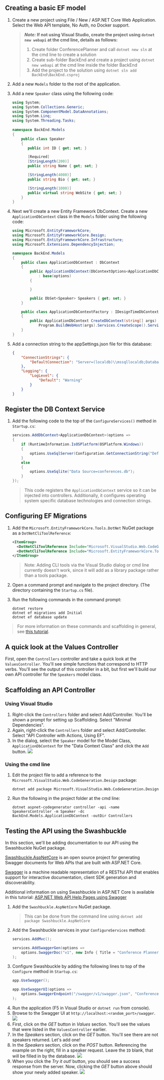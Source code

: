 
## Creating a basic EF model

1. Create a new project using File / New / ASP.NET Core Web Application. Select the Web API template, No Auth, no Docker support.

   > ***Note:* If not using Visual Studio, create the project using `dotnet new webapi` at the cmd line, details as follows:**
   > 1. Create folder ConferencePlanner and call `dotnet new sln` at the cmd line to create a solution
   > 2. Create sub-folder BackEnd and create a project using `dotnet new webapi` at the cmd line inside the folder BackEnd
   > 3. Add the project to the solution using `dotnet sln add BackEnd\BackEnd.csproj`
1. Add a new `Models` folder to the root of the application.
1. Add a new `Speaker` class using the following code:
    ```csharp
    using System;
    using System.Collections.Generic;
    using System.ComponentModel.DataAnnotations;
    using System.Linq;
    using System.Threading.Tasks;
  
    namespace BackEnd.Models
    {
        public class Speaker
        {
           public int ID { get; set; }
    
           [Required]
           [StringLength(200)]
           public string Name { get; set; }
    
           [StringLength(4000)]
           public string Bio { get; set; }
    
           [StringLength(1000)]
           public virtual string WebSite { get; set; }
        }
    }
    ``` 
1. Next we'll create a new Entity Framework DbContext. Create a new `ApplicationDbContext` class in the `Models` folder using the following code:
    ```csharp
    using Microsoft.EntityFrameworkCore;
    using Microsoft.EntityFrameworkCore.Design;
    using Microsoft.EntityFrameworkCore.Infrastructure;
    using Microsoft.Extensions.DependencyInjection;

    namespace BackEnd.Models
    {
        public class ApplicationDbContext : DbContext
        {
            public ApplicationDbContext(DbContextOptions<ApplicationDbContext> options)
                : base(options)
            {

            }

            public DbSet<Speaker> Speakers { get; set; }
        }

        public class ApplicationDbContextFactory : IDesignTimeDbContextFactory<ApplicationDbContext>
        {
            public ApplicationDbContext CreateDbContext(string[] args) =>
                Program.BuildWebHost(args).Services.CreateScope().ServiceProvider.GetRequiredService<ApplicationDbContext>();
        }
    }
    ```
1. Add a connection string to the appSettings.json file for this database:

    ```json
    {
        "ConnectionStrings": {
            "DefaultConnection": "Server=(localdb)\\mssqllocaldb;Database=aspnet-BackEnd-931E56BD-86CB-4A96-BD99-2C6A6ABB0829;Trusted_Connection=True;MultipleActiveResultSets=true"
        },
        "Logging": {
            "LogLevel": {
                "Default": "Warning"
            }
        }
    }
    ```

## Register the DB Context Service
1. Add the following code to the top of the `ConfigureServices()` method in `Startup.cs`:
    ```csharp
    services.AddDbContext<ApplicationDbContext>(options =>
    {
        if (RuntimeInformation.IsOSPlatform(OSPlatform.Windows))
        {
            options.UseSqlServer(Configuration.GetConnectionString("DefaultConnection"));
        }
        else
        {
            options.UseSqlite("Data Source=conferences.db");
        }
    });
    ```
    > This code registers the `ApplicationDbContext` service so it can be injected into controllers. Additionally, it configures operating system specific database technologies and connection strings.

## Configuring EF Migrations
1. Add the `Microsoft.EntityFrameworkCore.Tools.DotNet` NuGet package as a `DotNetCliToolReference`:
    ```xml
    <ItemGroup>
      <DotNetCliToolReference Include="Microsoft.VisualStudio.Web.CodeGeneration.Tools" Version="2.0.3" />
      <DotNetCliToolReference Include="Microsoft.EntityFrameworkCore.Tools.DotNet" Version="2.0.2" />
    </ItemGroup>
    ```
    > Note: Adding CLI tools via the Visual Studio dialog or cmd line currently doesn't work, since it will add as a library package rather than a tools package.
1. Open a command prompt and navigate to the project directory. (The directory containing the `Startup.cs` file).

1. Run the following commands in the command prompt:
    ```console
    dotnet restore
    dotnet ef migrations add Initial
    dotnet ef database update
    ```
  >For more information on these commands and scaffolding in general, see [this tutorial](https://docs.microsoft.com/en-us/aspnet/core/tutorials/first-mvc-app/adding-model#add-initial-migration-and-update-the-database).

## A quick look at the Values Controller
First, open the `Controllers` controller and take a quick look at the `ValuesController`. You'll see simple functions that correspond to HTTP verbs. You'll see the output of this controller in a bit, but first we'll build our own API controller for the `Speakers` model class.

## Scaffolding an API Controller
### Using Visual Studio
1. Right-click the `Controllers` folder and select Add/Controller. You'll be shown a prompt for setting up Scaffolding. Select "Minimal Dependencies".
1. Again, right-click the `Controllers` folder and select Add/Controller. Select "API Controller with Actions, Using EF".
1. In the dialog, select the `Speaker` model for the Model Class, `ApplicationDbContext` for the "Data Context Class" and click the `Add` button.
   ![](images/scaffold-api-controller.png)

### Using the cmd line
1. Edit the project file to add a reference to the `Microsoft.VisualStudio.Web.CodeGeneration.Design` package:
    ```
    dotnet add package Microsoft.VisualStudio.Web.CodeGeneration.Design
    ```
1. Run the following in the project folder at the cmd line:
    ```
    dotnet aspnet-codegenerator controller -api -name SpeakersController -m Speaker -dc BackEnd.Models.ApplicationDbContext -outDir Controllers
    ```

## Testing the API using the Swashbuckle

In this section, we'll be adding documentation to our API using the Swashbuckle NuGet package.

[Swashbuckle.AspNetCore](https://github.com/domaindrivendev/swashbuckle.aspnetcore) is an open source project for generating Swagger documents for Web APIs that are built with ASP.NET Core.

[Swagger](https://swagger.io) is a machine readable representation of a RESTful API that enables support for interactive documentation, client SDK generation and discoverability.

Additional information on using Swashbuckle in ASP.NET Core is available in this tutorial: [ASP.NET Web API Help Pages using Swagger](https://docs.microsoft.com/en-us/aspnet/core/tutorials/web-api-help-pages-using-swagger)

1. Add the `Swashbuckle.AspNetCore` NuGet package.
   > This can be done from the command line using `dotnet add package Swashbuckle.AspNetCore`
1. Add the Swashbuckle services in your `ConfigureServices` method:
    ```csharp
    services.AddMvc();

    services.AddSwaggerGen(options =>
        options.SwaggerDoc("v1", new Info { Title = "Conference Planner API", Version = "v1" })
    );
    ```
1. Configure Swashbuckle by adding the following lines to top of the `Configure` method in `Startup.cs`:
    ```csharp
    app.UseSwagger();

    app.UseSwaggerUI(options =>
        options.SwaggerEndpoint("/swagger/v1/swagger.json", "Conference Planner API v1")
    );
    ```
1. Run the application (F5 in Visual Studio or `dotnet run` from console). 
1. Browse to the Swagger UI at `http://localhost:<random_port>/swagger`. 
    ![](images/swagger-speakers.png)
1. First, click on the *GET* button in *Values* section. You'll see the values that were listed in the `ValuesController` earlier.
1. In the *Speakers* section, click on the *GET* button. You'll see there are not speakers returned. Let's add one!
1. In the *Speakers* section, click on the *POST* button. Referencing the example on the right, fill in a speaker request. Leave the `ID` blank, that will be filled in by the database. 
    ![](images/swagger-create-speaker.png)
1. When you click the *Try it out!* button, you should see a success response from the server. Now, clicking the *GET* button above should show your newly added speaker.
    ![](images/swagger-create-results.png)
